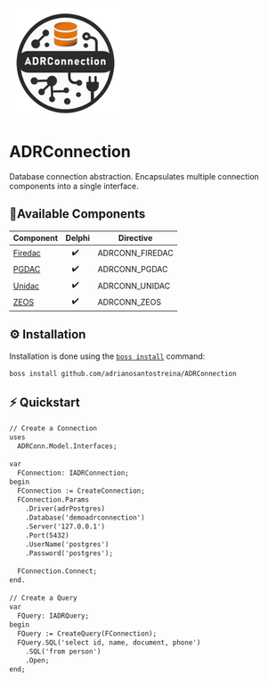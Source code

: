 <p align="left">
  <a href="https://github.com/adrianosantostreina/ADRConnection/blob/main/img/ADRConnection_ComFundo_Branco_No_Circulo.png">
    <img alt="ADRConnection" height="200" src="https://github.com/adrianosantostreina/ADRConnection/blob/main/img/ADRConnection_ComFundo_Branco_No_Circulo.png">
  </a>  
</p>

# ADRConnection
Database connection abstraction. Encapsulates multiple connection components into a single interface.

## 🧬Available Components

| Component | Delphi | Directive
| ------------------------------------------------------------------- | -------------------- | -------------------- |
|  [Firedac](https://www.embarcadero.com/br/products/rad-studio/firedac) | &nbsp;&nbsp;&nbsp;✔️ | ADRCONN_FIREDAC |
|  [PGDAC](https://www.devart.com/pgdac)   | &nbsp;&nbsp;&nbsp;✔️ | ADRCONN_PGDAC |
|  [Unidac](https://www.devart.com/unidac/?gad_source=1&gclid=Cj0KCQjwqcO_BhDaARIsACz62vNi-vTROkelJb-VKVWJTM5sKaEOy9C3i5IPwrhCCcU_l2wvhm8h2TAaAik_EALw_wcB)  | &nbsp;&nbsp;&nbsp;✔️ | ADRCONN_UNIDAC |
|  [ZEOS](https://sourceforge.net/projects/zeoslib)  | &nbsp;&nbsp;&nbsp;✔️ | ADRCONN_ZEOS |

## ⚙️ Installation
Installation is done using the [`boss install`](https://github.com/HashLoad/boss) command:
``` sh
boss install github.com/adrianosantostreina/ADRConnection
```

## ⚡️ Quickstart
```delphi
// Create a Connection
uses
  ADRConn.Model.Interfaces;

var
  FConnection: IADRConnection;
begin
  FConnection := CreateConnection;
  FConnection.Params
    .Driver(adrPostgres)
    .Database('demoadrconnection')
    .Server('127.0.0.1')
    .Port(5432)
    .UserName('postgres')
    .Password('postgres');

  FConnection.Connect;    
end.

// Create a Query
var
  FQuery: IADRQuery;
begin
  FQuery := CreateQuery(FConnection);
  FQuery.SQL('select id, name, document, phone')
    .SQL('from person')
    .Open;
end;

```
